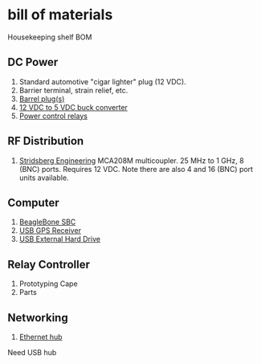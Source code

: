 # bill of materials
Housekeeping shelf BOM

## DC Power 
1. Standard automotive "cigar lighter" plug (12 VDC).
1. Barrier terminal, strain relief, etc.
1. [Barrel plug(s)](https://www.amazon.com/dp/B07D8T756C?psc=1&ref=ppx_yo2_dt_b_product_details)
1. [12 VDC to 5 VDC buck converter](https://www.amazon.com/dp/B07XXWQ49N?psc=1&ref=ppx_yo2_dt_b_product_details)
1. [Power control relays](https://www.amazon.com/dp/B00M1MIC3C?ref=ppx_yo2_dt_b_product_details&th=1)

## RF Distribution
1. [Stridsberg Engineering](http://stridsbergeng.com/multicouplers.html) MCA208M multicoupler.  25 MHz to 1 GHz, 8 (BNC) ports.  Requires 12 VDC.  Note there are also 4 and 16 (BNC) port units available.

## Computer
1. [BeagleBone SBC](https://www.sancloud.co.uk/store/sancloud-beaglebone-enhanced-bbe-wifi-1g-onboard-antenna/)
1. [USB GPS Receiver](https://www.amazon.com/Navibe-GM720-Receiver-Water-Proof/dp/B000VCIUBS/ref=cm_cr_arp_d_bdcrb_top?ie=UTF8)
1. [USB External Hard Drive](https://www.amazon.com/Passport-Portable-External-Drive-Black/dp/B07VP5X239/ref=sr_1_3?crid=2AAX9QZRWVXSW&keywords=western+digital+passport&qid=1644698576&sprefix=western+digital+passpor%2Caps%2C308&sr=8-3)

## Relay Controller
1. Prototyping Cape
1. Parts

## Networking
1. [Ethernet hub]()

Need USB hub
